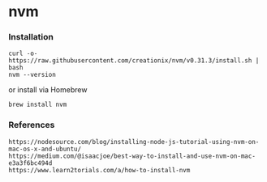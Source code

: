 # nvm

### Installation
```
curl -o- https://raw.githubusercontent.com/creationix/nvm/v0.31.3/install.sh | bash
nvm --version
```

or install via Homebrew
```
brew install nvm
```

### References
```
https://nodesource.com/blog/installing-node-js-tutorial-using-nvm-on-mac-os-x-and-ubuntu/
https://medium.com/@isaacjoe/best-way-to-install-and-use-nvm-on-mac-e3a3f6bc494d
https://www.learn2torials.com/a/how-to-install-nvm
```
